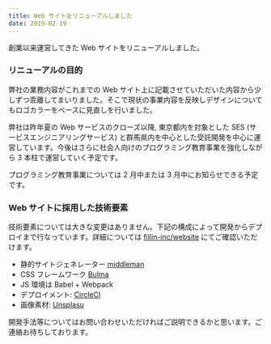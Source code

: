 ```yaml
---
title: Web サイトをリニューアルしました
date: 2019-02-19
---
```


創業以来運営してきた Web サイトをリニューアルしました。

### リニューアルの目的

弊社の業務内容がこれまでの Web サイト上に記載させていただいた内容から少しずつ乖離してまいりました。そこで現状の事業内容を反映しデザインについてもロゴカラーをベースに見直しを行いました。

弊社は昨年夏の Web サービスのクローズ以降, 東京都内を対象とした SES (サービスエンジニアリングサービス) と群馬県内を中心とした受託開発を中心に運営しています。今後はさらに社会人向けのプログラミング教育事業を強化しながら 3 本柱で運営していく予定です。

プログラミング教育事業については 2 月中または 3 月中にお知らせできる予定です。

### Web サイトに採用した技術要素

技術要素については大きな変更はありません。下記の構成によって開発からデプロイまで行なっています。詳細については [fillin-inc/website](https://github.com/fillin-inc/website) にてご確認いただけます。

- 静的サイトジェネレーター [middleman](https://middlemanapp.com/jp/)
- CSS フレームワーク [Bulma](https://bulma.io/)
- JS 環境は Babel + Webpack
- デプロイメント: [CircleCI](https://circleci.com/gh/fillin-inc/website)
- 画像素材: [Unsplasu](https://unsplash.com/)

開発手法等についてはお問い合わせいただければご説明できるかと思います。ご連絡お待ちしております。



